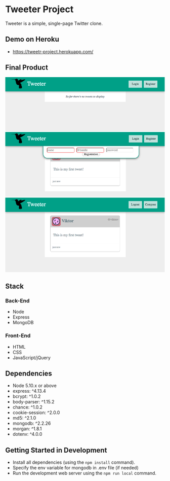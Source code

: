 # Tweeter Project

Tweeter is a simple, single-page Twitter clone.

## Demo on Heroku

* https://tweetr-project.herokuapp.com/

## Final Product

!["Initial state"](/docs/no-tweet-notlogged.png)
!["registration"](/docs/registration.png)
!["general view"](/docs/generalview.png)


## Stack

### Back-End
- Node
- Express
- MongoDB

### Front-End
- HTML
- CSS
- JavaScript/jQuery

## Dependencies
- Node 5.10.x or above
- express: ^4.13.4
- bcrypt: ^1.0.2
- body-parser: ^1.15.2
- chance: ^1.0.2
- cookie-session: ^2.0.0
- md5: ^2.1.0
- mongodb: ^2.2.26
- morgan: ^1.8.1
- dotenv: ^4.0.0

## Getting Started in Development

- Install all dependencies (using the `npm install` command).
- Specify the env variable for mongodb in .env file (if needed)
- Run the development web server using the `npm run local` command.
